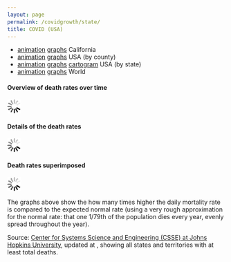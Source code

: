 ```yaml
---
layout: page
permalink: /covidgrowth/state/
title: COVID (USA)
---
```


<link rel="stylesheet" href="/covidgrowth/graph.css">
<script src="https://cdn.jsdelivr.net/npm/moment@2.24.0" defer></script>
<script src="https://cdn.jsdelivr.net/npm/chart.js@2.8.0" defer></script>
<script src="/covidgrowth/state-graph.min.js" defer></script>

* [animation](/covidgrowth/rankca) [graphs](/covidgrowth/ca) California
* [animation](/covidgrowth/rankusa) [graphs](/covidgrowth/usa) USA (by county)
* [animation](/covidgrowth/rankstate) [graphs](/covidgrowth/state)  [cartogram](/covidgrowth/cartogram)  USA (by state)
* [animation](/covidgrowth/rankworld) [graphs](/covidgrowth/world) World

<section>

  <h4>Overview of death rates over time</h4>
  <img id="sparkSpinnerElement" src="/img/spinner32.gif">

  <h4>Details of the death rates</h4>
  <img id="detailsSpinnerElement" src="/img/spinner32.gif">

  <h4>Death rates superimposed</h4>
  <img id="superimposedSpinnerElement" src="/img/spinner32.gif">
</section>

The graphs above show the how many times higher the daily mortality rate is compared to the expected normal rate (using a very rough approximation for the normal rate: that one 1/79th of the population dies every year, evenly spread throughout the year).

Source: [Center for Systems Science and Engineering (CSSE) at Johns Hopkins University][1],
updated at <span id="updateTimeElement"></span>, showing all states and territories with at least <span id="minTotalDeathsElement"></span> total deaths.

[1]: https://github.com/CSSEGISandData/COVID-19
